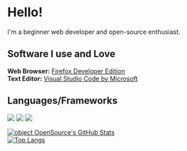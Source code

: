 # Hello!
I'm a beginner web developer and open-source enthusiast.
## Software I use and Love
**Web Browser:** [Firefox Developer Edition](https://www.mozilla.org/en-US/firefox/developer/)  
**Text Editor:** [Visual Studio Code by Microsoft](https://code.visualstudio.com/)   
## Languages/Frameworks
<img src="https://img.shields.io/badge/html5%20-%23E34F26.svg?&style=for-the-badge&logo=html5&logoColor=white"> <img src="https://img.shields.io/badge/css3%20-%231572B6.svg?&style=for-the-badge&logo=css3&logoColor=white"> <img src="https://img.shields.io/badge/javascript%20-ffdd00.svg?&style=for-the-badge&logo=javascript&logoColor=black">  
  
[![object OpenSource's GitHub Stats](https://github-readme-stats.vercel.app/api?username=objectopensource)](https://github.com/objectopensource)  
[![Top Langs](https://github-readme-stats.vercel.app/api/top-langs/?username=objectopensource&layout=compact)](https://github.com/objectopensource)
